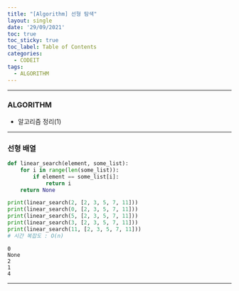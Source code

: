 ```yaml
---
title: "[Algorithm] 선형 탐색"
layout: single
date: '29/09/2021'
toc: true
toc_sticky: true
toc_label: Table of Contents
categories:
  - CODEIT
tags:
  - ALGORITHM
---
```


---
### ALGORITHM
* 알고리즘 정리(1)

---

### 선형 배열


```python
def linear_search(element, some_list):
    for i in range(len(some_list)):
        if element == some_list[i]:
            return i
    return None

print(linear_search(2, [2, 3, 5, 7, 11]))
print(linear_search(0, [2, 3, 5, 7, 11]))
print(linear_search(5, [2, 3, 5, 7, 11]))
print(linear_search(3, [2, 3, 5, 7, 11]))
print(linear_search(11, [2, 3, 5, 7, 11]))
# 시간 복잡도 : O(n)
```

    0
    None
    2
    1
    4

---